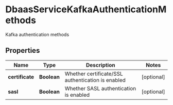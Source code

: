 

# DbaasServiceKafkaAuthenticationMethods

Kafka authentication methods

## Properties

| Name | Type | Description | Notes |
|------------ | ------------- | ------------- | -------------|
|**certificate** | **Boolean** | Whether certificate/SSL authentication is enabled |  [optional] |
|**sasl** | **Boolean** | Whether SASL authentication is enabled |  [optional] |



